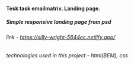 
#### Tesk task emailmatrix. Landing page.
##### Simple responsive landing page from psd
###### link - https://silly-wright-5644ec.netlify.app/
###### technologies used in this project - html(BEM), css
